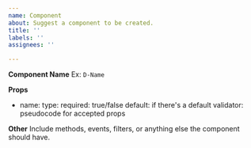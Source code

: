 ```yaml
---
name: Component
about: Suggest a component to be created.
title: ''
labels: ''
assignees: ''

---
```


**Component  Name**
Ex: `D-Name`

**Props**
- name:
  type:
  required: true/false
  default: if there's a default
  validator: pseudocode for accepted props

**Other**
Include methods, events, filters, or anything else the component should have.
